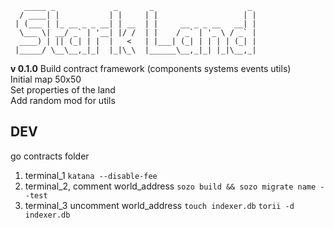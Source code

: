 ```
   _____ _             _       _                     _ 
  / ____| |           | |     | |                   | |
 | (___ | |_ __ _ _ __| | __  | |     __ _ _ __   __| |
  \___ \| __/ _` | '__| |/ /  | |    / _` | '_ \ / _` |
  ____) | || (_| | |  |   <   | |___| (_| | | | | (_| |
 |_____/ \__\__,_|_|  |_|\_\  |______\__,_|_| |_|\__,_|
```

**v 0.1.0**
Build contract framework (components systems events utils)  
Initial map 50x50  
Set properties of the land  
Add random mod for utils  


## DEV

go contracts folder

1. terminal_1
`katana --disable-fee`
2. terminal_2, comment world_address
`sozo build && sozo migrate name --test`
3. terminal_3 uncomment world_address
`touch indexer.db`
`torii -d indexer.db`